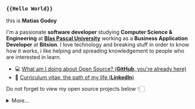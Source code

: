 ### `{{Hello World}}`


this is **Matias Godoy**

I'm a passionate **software developer** studying **Computer Science & Engineering** at [**Blas Pascal University**](https://www.ubp.edu.ar/carreras/informatica/) working as a **Business Application Developer** at **Bitsion**.
I love technology and breaking stuff in order to know how it works, i like helping and spreading knowledgement to people who are interested in learn.

- 💻  [What am I doing about Open Source? (**GitHub**, you're already here)](https://github.com/matigodoy)
- 🏹  [Curriculum vitae, the path of my life (**LinkedIn**)](https://www.linkedin.com/in/matigodoy/)

Do not forget to view my open source projects below 👇🏻

<details>
  <summary>More...</summary>
  <img src="https://github-readme-stats.vercel.app/api?username=matigodoy&show_icons=true&count_private=true&theme=dark" />
</details>
